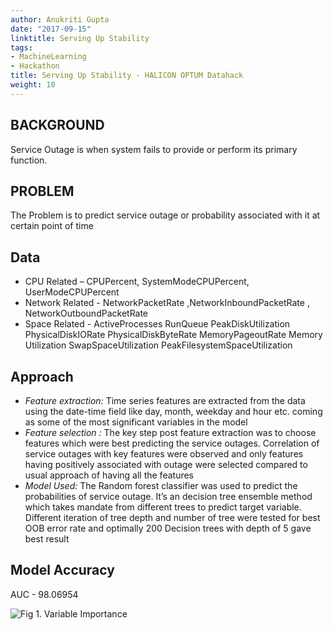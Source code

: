 ```yaml
---
author: Anukriti Gupta
date: "2017-09-15"
linktitle: Serving Up Stability
tags:
- MachineLearning
- Hackathon
title: Serving Up Stability - HALICON OPTUM Datahack
weight: 10
---
```


## BACKGROUND

Service Outage is when system fails to provide or perform its primary function. 

## PROBLEM

The Problem is to predict service outage or probability associated with it at certain point of time


## Data

 * CPU Related – CPUPercent, SystemModeCPUPercent, UserModeCPUPercent
 * Network Related - NetworkPacketRate ,NetworkInboundPacketRate , NetworkOutboundPacketRate 
 * Space Related - ActiveProcesses RunQueue PeakDiskUtilization PhysicalDiskIORate PhysicalDiskByteRate                  MemoryPageoutRate Memory Utilization SwapSpaceUtilization PeakFilesystemSpaceUtilization 

## Approach

 * *Feature extraction:* Time series features are extracted from the data using the date-time field like day, month,         weekday and hour etc. coming as some of the most significant variables in the model
 * *Feature selection :* The key step post feature extraction was to choose features which were best predicting the     service outages. Correlation of service outages with key features were observed and only features having positively associated with outage were selected compared to usual approach of having all the features
 * *Model Used:*  The Random forest classifier was used to predict the probabilities of service outage. It’s an decision tree ensemble method which takes mandate from different trees to predict target variable. Different iteration of tree depth and number of tree were tested for best OOB error rate and optimally 200 Decision trees with depth of 5 gave best result

## Model Accuracy
 AUC - 98.06954
 
 ![Fig 1. Variable Importance](/img/SUS.png)
 
